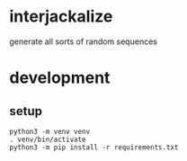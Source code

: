 # interjackalize
generate all sorts of random sequences

# development

## setup

    python3 -m venv venv
    . venv/bin/activate
    python3 -m pip install -r requirements.txt
